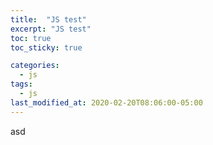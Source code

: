 ```yaml
---
title:  "JS test"
excerpt: "JS test"
toc: true
toc_sticky: true

categories:
  - js
tags:
  - js
last_modified_at: 2020-02-20T08:06:00-05:00
---
```


asd